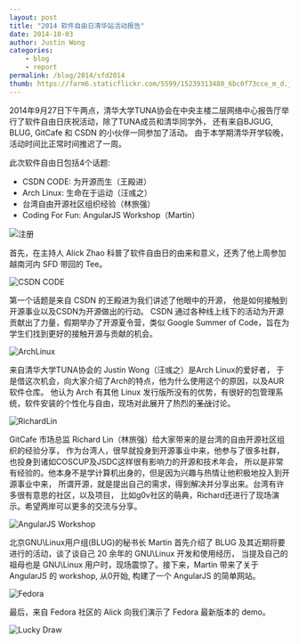 ```yaml
---
layout: post
title: "2014 软件自由日清华站活动报告"
date: 2014-10-03
author: Justin Wong
categories:
    - blog
    - report
permalink: /blog/2014/sfd2014
thumb: https://farm6.staticflickr.com/5599/15239313480_6bc0f73cce_m_d.jpg 
---
```


2014年9月27日下午两点，清华大学TUNA协会在中央主楼二层网络中心报告厅举行了软件自由日庆祝活动，除了TUNA成员和清华同学外，
还有来自BJGUG, BLUG, GitCafe 和 CSDN 的小伙伴一同参加了活动。
由于本学期清华开学较晚，活动时间比正常时间推迟了一周。

此次软件自由日包括4个话题:

- CSDN CODE: 为开源而生（王殿进）
- Arch Linux: 生命在于运动（汪彧之）
- 台湾自由开源社区组织经验（林旅强）
- Coding For Fun: AngularJS Workshop（Martin）

<!--more-->

![注册](https://farm4.staticflickr.com/3927/15239075967_56588a4a46_z_d.jpg)

首先，在主持人 Alick Zhao 科普了软件自由日的由来和意义，还秀了他上周参加越南河内 SFD 带回的 Tee。

![CSDN CODE](https://farm6.staticflickr.com/5600/15425619455_fa6d5a565d_z_d.jpg)

第一个话题是来自 CSDN 的王殿进为我们讲述了他眼中的开源，
他是如何接触到开源事业以及CSDN为开源做出的行动。
CSDN 通过各种线上线下的活动为开源贡献出了力量，假期举办了开源夏令营，类似
Google Summer of Code，旨在为学生们找到更好的接触开源与贡献的机会。

![ArchLinux](https://farm6.staticflickr.com/5600/15238857419_5995be16d1_z_d.jpg)

来自清华大学TUNA协会的 Justin Wong（汪彧之）是Arch Linux的爱好者，
于是借这次机会，向大家介绍了Arch的特点，他为什么使用这个的原因，以及AUR软件仓库。
他认为 Arch 有其他 Linux 发行版所没有的优势，有很好的包管理系统，软件安装的个性化与自由，现场对此展开了热烈的<del>圣战</del>讨论。

![RichardLin](https://farm3.staticflickr.com/2944/15239088547_f928fa7e13_z_d.jpg)

GitCafe 市场总监 Richard Lin（林旅强）给大家带来的是台湾的自由开源社区组织的经验分享，
作为台湾人，很早就投身到开源事业中来，他参与了很多社群，也投身到诸如COSCUP及JSDC这样很有影响力的开源和技术年会，
所以是非常有经验的。他本身不是学计算机出身的，但是因为兴趣与热情让他积极地投入到开源事业中来，
所谓开源，就是提出自己的需求，得到解决并分享出来。台湾有许多很有意思的社区，以及项目，
比如g0v社区的萌典，Richard还进行了现场演示。希望两岸可以更多的交流与分享。

![AngularJS Workshop](https://farm4.staticflickr.com/3934/15425634285_3ae22b7b61_z_d.jpg)

北京GNU\Linux用户组(BLUG)的秘书长 Martin 首先介绍了 BLUG 及其近期将要进行的活动，谈了谈自己 20 余年的 GNU\Linux 开发和使用经历，
当提及自己的祖母也是 GNU\Linux 用户时，现场震惊了。接下来，Martin 带来了关于 AngularJS 的 workshop, 从0开始, 构建了一个 AngularJS 的简单网站。

![Fedora](https://farm6.staticflickr.com/5600/15239445947_45a2a198b0_z_d.jpg)

最后，来自 Fedora 社区的 Alick 向我们演示了 Fedora 最新版本的 demo。

![Lucky Draw](https://farm6.staticflickr.com/5598/15239231339_315ee8765e_z_d.jpg)
